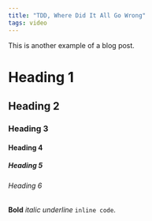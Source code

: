 ```yaml
---
title: "TDD, Where Did It All Go Wrong"
tags: video
---
```


This is another example of a blog post.

# Heading 1

## Heading 2

### Heading 3

#### Heading 4

##### Heading 5

###### Heading 6

**Bold** *italic* _underline_ `inline code`.